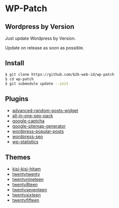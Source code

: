# WP-Patch

Wordpress by Version
--------------------

Just update Wordpress by Version.

Update on release as soon as possible.

## Install

```bash
$ git clone https://github.com/b2b-web-id/wp-patch
$ cd wp-patch
$ git submodule update --init
```

## Plugins

* [advanced-random-posts-widget](https://wordpress.org/plugins/advanced-random-posts-widget/)
* [all-in-one-seo-pack](https://wordpress.org/plugins/all-in-one-seo-pack/)
* [google-captcha](https://wordpress.org/plugins/google-captcha/)
* [google-sitemap-generator](https://wordpress.org/plugins/google-sitemap-generator/)
* [wordpress-popular-posts](https://wordpress.org/plugins/wordpress-popular-posts/)
* [wordpress-seo](https://wordpress.org/plugins/wordpress-seo/)
* [wp-statistics](https://wordpress.org/plugins/wp-statistics/)

## Themes

* [kisi-kisi-hitam](https://github.com/yht/kisi-kisi-hitam)
* [twentytwenty](https://wordpress.org/themes/twentytwenty/)
* [twentynineteen](https://wordpress.org/themes/twentynineteen/)
* [twenty8teen](https://wordpress.org/themes/twenty8teen/)
* [twentyseventeen](https://wordpress.org/themes/twentyseventeen/)
* [twentysixteen](https://wordpress.org/themes/twentysixteen/)
* [twentyfifteen](https://wordpress.org/themes/twentyfifteen/)
